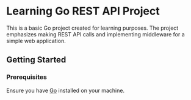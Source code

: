 # Learning Go REST API Project

This is a basic Go project created for learning purposes. The project emphasizes making REST API calls and implementing middleware for a simple web application.

## Getting Started

### Prerequisites

Ensure you have [Go](https://golang.org/dl/) installed on your machine.


